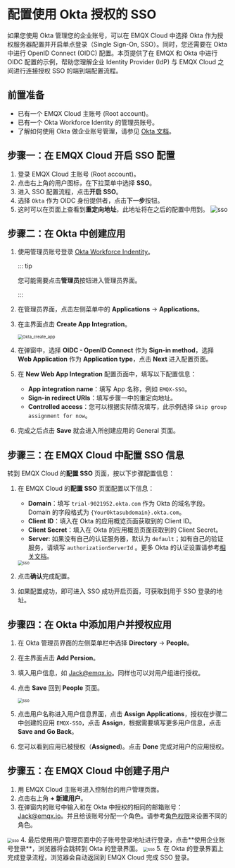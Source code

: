 # 配置使用 Okta 授权的 SSO

如果您使用 Okta 管理您的企业账号，可以在 EMQX Cloud 中选择 Okta 作为授权服务器配置并开启单点登录（Single Sign-On, SSO）。同时，您还需要在 Okta 中进行 OpenID Connect (OIDC) 配置。本页提供了在 EMQX 和 Okta 中进行 OIDC 配置的示例，帮助您理解企业 Identity Provider (IdP) 与 EMQX Cloud 之间进行连接授权 SSO 的端到端配置流程。

## 前置准备
- 已有一个 EMQX Cloud 主账号 (Root account)。
- 已有一个 Okta Workforce Identity 的管理员账号。
- 了解如何使用 Okta 做企业账号管理，请参见 [Okta 文档](https://help.okta.com/oie/en-us/content/topics/identity-engine/oie-get-started.htm)。

## 步骤一：在 EMQX Cloud 开启 SSO 配置
1. 登录 EMQX Cloud 主账号 (Root account)。
2. 点击右上角的用户图标，在下拉菜单中选择 **SSO**。
3. 进入 SSO 配置流程，点击**开启 SSO**。
4. 选择 `Okta` 作为 OIDC 身份提供者，点击**下一步**按钮。
5. 这时可以在页面上查看到**重定向地址**，此地址将在之后的配置中用到。
![sso](./_assets/sso2.png)


## 步骤二：在 Okta 中创建应用
1. 使用管理员账号登录 [Okta Workforce Indentity](https://www.okta.com/workforce-identity/)。

   ::: tip

   您可能需要点击**管理员**按钮进入管理员界面。

   :::

2. 在管理员界面，点击左侧菜单中的 **Applications** -> **Applications**。

3. 在主界面点击 **Create App Integration**。

   <img src="./_assets/Okta_create_app.png" alt="Okta_create_app" style="zoom:67%;" />

4. 在弹窗中，选择 **OIDC - OpenID Connect** 作为 **Sign-in method**，选择 **Web Application** 作为 **Application type**，点击 **Next** 进入配置页面。

5. 在 **New Web App Integration** 配置页面中，填写以下配置信息：

   - **App integration name**：填写 App 名称，例如 `EMQX-SSO`。
   - **Sign-in redirect URIs**：填写步骤一中的重定向地址。
   - **Controlled access**：您可以根据实际情况填写，此示例选择 `Skip group assignment for now`。

7. 完成之后点击 **Save** 就会进入所创建应用的 General 页面。

## 步骤三：在 EMQX Cloud 中配置 SSO 信息
转到 EMQX Cloud 的**配置 SSO** 页面，按以下步骤配置信息：

1. 在 EMQX Cloud 的**配置 SSO** 页面配置以下信息：
   - **Domain**：填写 `trial-9021952.okta.com` 作为 Okta 的域名字段。Domain 的字段格式为 `{YourOktasubdomain}.okta.com`。
   - **Client ID**：填入在 Okta 的应用概览页面获取到的 Client ID。
   - **Client Secret**：填入在 Okta 的应用概览页面获取到的 Client Secret。
   - **Server**: 如果没有自己的认证服务器，默认为 `default`；如有自己的验证服务，请填写 `authorizationServerId` 。更多 Okta 的认证设置请参考[相关文档](https://developer.okta.com/docs/concepts/auth-servers/)。
   
   <img src="./_assets/okta_2.png" alt="sso" style="zoom:67%;" />
   
2. 点击**确认**完成配置。

7. 如果配置成功，即可进入 SSO 成功开启页面，可获取到用于 SSO 登录的地址。

## 步骤四：在 Okta 中添加用户并授权应用
1. 在 Okta 管理员界面的左侧菜单栏中选择 **Directory** -> **People**。

2. 在主界面点击 **Add Persion**。

3. 填入用户信息，如 Jack@emqx.io。同样也可以对用户组进行授权。

4. 点击 **Save** 回到 **People** 页面。

   <img src="./_assets/okta_3.png" alt="sso" style="zoom:67%;" />

5. 点击用户名称进入用户信息界面，点击 **Assign Applications**，授权在步骤二中创建的应用 `EMQX-SSO`，点击 **Assign**，根据需要填写更多用户信息，点击 **Save and Go Back**。

6. 您可以看到应用已被授权（**Assigned**)。点击 **Done** 完成对用户的应用授权。

## 步骤五：在 EMQX Cloud 中创建子用户
1. 用 EMQX Cloud 主账号进入控制台的用户管理页面。
2. 点击右上角 **+ 新建用户**。
3. 在弹窗内的账号中输入和在 Okta 中授权的相同的邮箱账号： Jack@emqx.io。并且给该账号分配一个角色。请参考[角色权限](./role.md)来设置不同的角色。
<img src="./_assets/sso3.png" alt="sso" style="zoom:67%;" />
4. 最后使用用户管理页面中的子账号登录地址进行登录，点击**使用企业账号登录**，浏览器将会跳转到 Okta 的登录界面。
<img src="./_assets/sso4.png" alt="sso" style="zoom:67%;" />
5. 在 Okta 的登录界面上完成登录流程，浏览器会自动返回到 EMQX Cloud 完成 SSO 登录。

